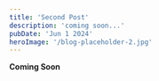 ```yaml
---
title: 'Second Post'
description: 'coming soon...'
pubDate: 'Jun 1 2024'
heroImage: '/blog-placeholder-2.jpg'
---
```

**Coming Soon**